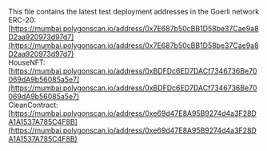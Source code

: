 This file contains the latest test deployment addresses in the Goerli network<br/>ERC-20: [https://mumbai.polygonscan.io/address/0x7E687b50cBB1D58be37Cae9a8D2aa920973d97d7](https://mumbai.polygonscan.io/address/0x7E687b50cBB1D58be37Cae9a8D2aa920973d97d7)<br/>HouseNFT: [https://mumbai.polygonscan.io/address/0xBDFDc6ED7DACf7346736Be70069dA9b56085a5e7](https://mumbai.polygonscan.io/address/0xBDFDc6ED7DACf7346736Be70069dA9b56085a5e7)<br/>CleanContract: [https://mumbai.polygonscan.io/address/0xe69d47E8A95B9274d4a3F28DA1A1537A785C4F8B](https://mumbai.polygonscan.io/address/0xe69d47E8A95B9274d4a3F28DA1A1537A785C4F8B)<br/>